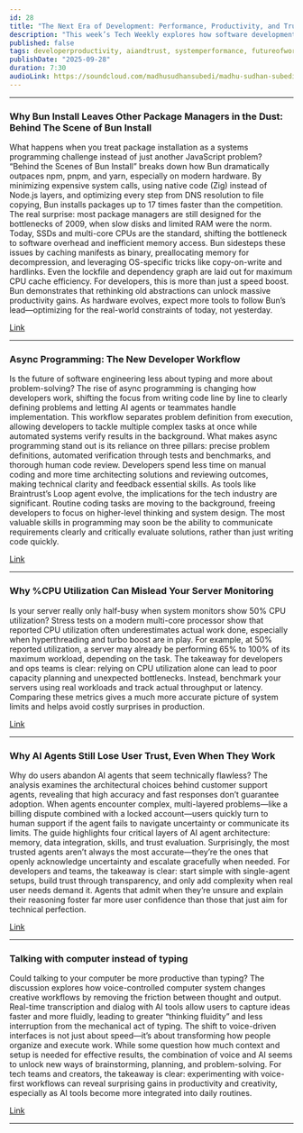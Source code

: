 ```yaml
---
id: 28
title: "The Next Era of Development: Performance, Productivity, and Trust"
description: "This week’s Tech Weekly explores how software development is being redefined across speed, workflows, and user experience. We look at how Bun’s reimagined approach to package installs delivers record-breaking performance, why async programming shifts developers from typing code to architecting solutions, and how traditional CPU utilization metrics can mislead server monitoring. We also dive into why AI agents struggle with user trust despite technical accuracy, and how voice-first computing opens new possibilities for creativity and productivity. Together, these trends highlight a common theme: the future of tech isn’t just about writing code faster, but about rethinking the tools, metrics, and interactions that shape how we build and collaborate."
published: false
tags: developerproductivity, aiandtrust, systemperformance, futureofwork
publishDate: "2025-09-28"
duration: 7:30
audioLink: https://soundcloud.com/madhusudhansubedi/madhu-sudhan-subedi-tech-weekly-twentyeight-episode
---
```


---

### **Why Bun Install Leaves Other Package Managers in the Dust: Behind The Scene of Bun Install**

What happens when you treat package installation as a systems programming challenge instead of just another JavaScript problem? “Behind the Scenes of Bun Install” breaks down how Bun dramatically outpaces npm, pnpm, and yarn, especially on modern hardware. By minimizing expensive system calls, using native code (Zig) instead of Node.js layers, and optimizing every step from DNS resolution to file copying, Bun installs packages up to 17 times faster than the competition.
The real surprise: most package managers are still designed for the bottlenecks of 2009, when slow disks and limited RAM were the norm. Today, SSDs and multi-core CPUs are the standard, shifting the bottleneck to software overhead and inefficient memory access. Bun sidesteps these issues by caching manifests as binary, preallocating memory for decompression, and leveraging OS-specific tricks like copy-on-write and hardlinks. Even the lockfile and dependency graph are laid out for maximum CPU cache efficiency.
For developers, this is more than just a speed boost. Bun demonstrates that rethinking old abstractions can unlock massive productivity gains. As hardware evolves, expect more tools to follow Bun’s lead—optimizing for the real-world constraints of today, not yesterday.

[Link](https://bun.com/blog/behind-the-scenes-of-bun-install)

---

### **Async Programming: The New Developer Workflow**

Is the future of software engineering less about typing and more about problem-solving? The rise of async programming is changing how developers work, shifting the focus from writing code line by line to clearly defining problems and letting AI agents or teammates handle implementation. This workflow separates problem definition from execution, allowing developers to tackle multiple complex tasks at once while automated systems verify results in the background.
What makes async programming stand out is its reliance on three pillars: precise problem definitions, automated verification through tests and benchmarks, and thorough human code review. Developers spend less time on manual coding and more time architecting solutions and reviewing outcomes, making technical clarity and feedback essential skills.
As tools like Braintrust’s Loop agent evolve, the implications for the tech industry are significant. Routine coding tasks are moving to the background, freeing developers to focus on higher-level thinking and system design. The most valuable skills in programming may soon be the ability to communicate requirements clearly and critically evaluate solutions, rather than just writing code quickly.

[Link](https://www.braintrust.dev/blog/async-programming)

---

### **Why %CPU Utilization Can Mislead Your Server Monitoring**

Is your server really only half-busy when system monitors show 50% CPU utilization? Stress tests on a modern multi-core processor show that reported CPU utilization often underestimates actual work done, especially when hyperthreading and turbo boost are in play. For example, at 50% reported utilization, a server may already be performing 65% to 100% of its maximum workload, depending on the task.
The takeaway for developers and ops teams is clear: relying on CPU utilization alone can lead to poor capacity planning and unexpected bottlenecks. Instead, benchmark your servers using real workloads and track actual throughput or latency. Comparing these metrics gives a much more accurate picture of system limits and helps avoid costly surprises in production.

[Link](https://www.brendanlong.com/cpu-utilization-is-a-lie.html)

---

### **Why AI Agents Still Lose User Trust, Even When They Work**

Why do users abandon AI agents that seem technically flawless? The analysis examines the architectural choices behind customer support agents, revealing that high accuracy and fast responses don’t guarantee adoption. When agents encounter complex, multi-layered problems—like a billing dispute combined with a locked account—users quickly turn to human support if the agent fails to navigate uncertainty or communicate its limits.
The guide highlights four critical layers of AI agent architecture: memory, data integration, skills, and trust evaluation. Surprisingly, the most trusted agents aren’t always the most accurate—they’re the ones that openly acknowledge uncertainty and escalate gracefully when needed. For developers and teams, the takeaway is clear: start simple with single-agent setups, build trust through transparency, and only add complexity when real user needs demand it. Agents that admit when they’re unsure and explain their reasoning foster far more user confidence than those that just aim for technical perfection.

[Link](https://www.productcurious.com/p/a-pms-guide-to-ai-agent-architecture)

---

### **Talking with computer instead of typing**

Could talking to your computer be more productive than typing? The discussion explores how voice-controlled computer system changes creative workflows by removing the friction between thought and output. Real-time transcription and dialog with AI tools allow users to capture ideas faster and more fluidly, leading to greater “thinking fluidity” and less interruption from the mechanical act of typing.
The shift to voice-driven interfaces is not just about speed—it’s about transforming how people organize and execute work. While some question how much context and setup is needed for effective results, the combination of voice and AI seems to unlock new ways of brainstorming, planning, and problem-solving. For tech teams and creators, the takeaway is clear: experimenting with voice-first workflows can reveal surprising gains in productivity and creativity, especially as AI tools become more integrated into daily routines.

[Link](https://every.to/working-overtime/i-didn-t-know-typing-held-me-back-until-i-started-thinking-out-loud)

---
